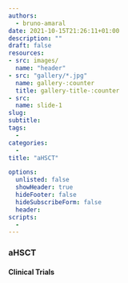 ```yaml
---
authors:
  - bruno-amaral
date: 2021-10-15T21:26:11+01:00
description: ""
draft: false
resources: 
- src: images/
  name: "header"
- src: "gallery/*.jpg"
  name: gallery-:counter
  title: gallery-title-:counter
- src:
  name: slide-1
slug:
subtitle: 
tags: 
  - 
categories: 
  - 
title: "aHSCT"

options:
  unlisted: false
  showHeader: true
  hideFooter: false
  hideSubscribeForm: false
  header:
scripts:
  -
---
```


<h3 id="aHSCT">aHSCT</h3>
<ol class="articles aHSCT"></ol>
<h4>Clinical Trials</h4>
<ol class="trials aHSCT"></ol>